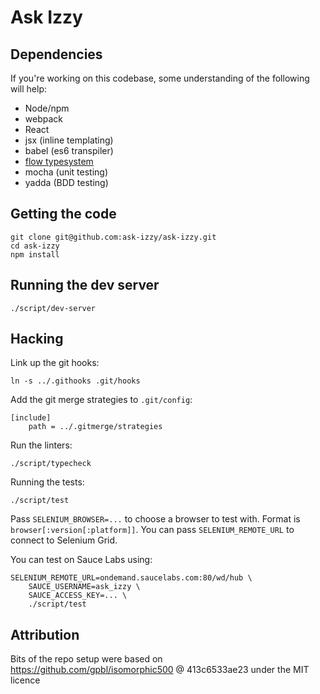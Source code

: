 # Ask Izzy

## Dependencies

If you're working on this codebase, some understanding of the following will
help:

 * Node/npm
 * webpack
 * React
 * jsx (inline templating)
 * babel (es6 transpiler)
 * [flow typesystem](http://flowtype.org)
 * mocha (unit testing)
 * yadda (BDD testing)

## Getting the code

    git clone git@github.com:ask-izzy/ask-izzy.git
    cd ask-izzy
    npm install

## Running the dev server

    ./script/dev-server


## Hacking

Link up the git hooks:

    ln -s ../.githooks .git/hooks

Add the git merge strategies to `.git/config`:

    [include]
        path = ../.gitmerge/strategies

Run the linters:

    ./script/typecheck

Running the tests:

    ./script/test

Pass `SELENIUM_BROWSER=...` to choose a browser to test with. Format is
`browser[:version[:platform]]`.
You can pass `SELENIUM_REMOTE_URL` to connect to Selenium Grid.

You can test on Sauce Labs using:

    SELENIUM_REMOTE_URL=ondemand.saucelabs.com:80/wd/hub \
        SAUCE_USERNAME=ask_izzy \
        SAUCE_ACCESS_KEY=... \
        ./script/test

## Attribution

Bits of the repo setup were based on
https://github.com/gpbl/isomorphic500 @ 413c6533ae23
under the MIT licence
